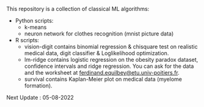 This repository is a collection of classical ML algorithms: 
- Python scripts:
  - k-means
  - neuron network for clothes recognition (mnist picture data)
- R scripts:
  - vision-digit contains binomial regression & chisquare test on realistic medical data, digit classifier & Loglikelihood optimization.
  - lm-ridge contains logistic regression on the obesity paradox dataset, confidence intervals and ridge regression. You can ask for the data and the worksheet at ferdinand.equilbey@etu.univ-poitiers.fr.
  - survival contains Kaplan-Meier plot on medical data (myelome formation).

Next Update : 05-08-2022
